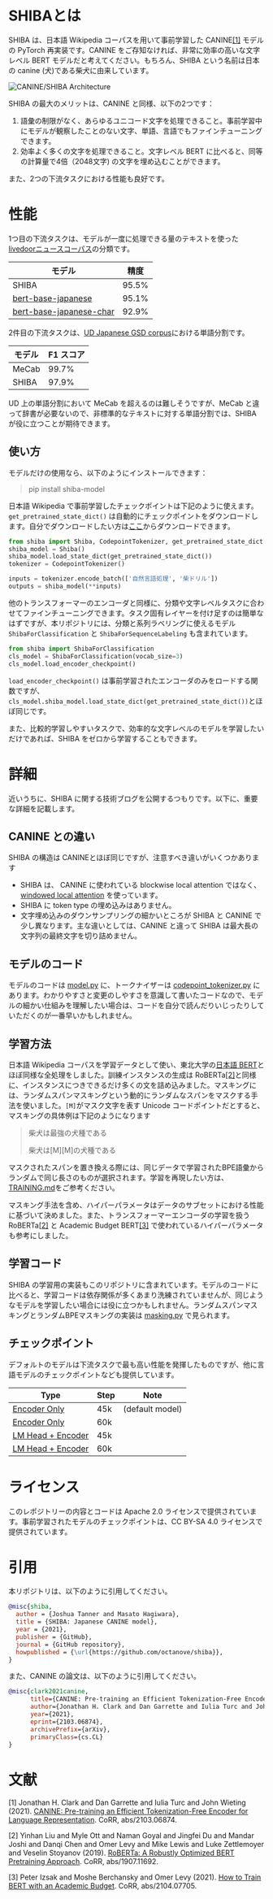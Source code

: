 # SHIBAとは

SHIBA は、日本語 Wikipedia コーパスを用いて事前学習した CANINE[[1]](#1) モデルの PyTorch 再実装です。CANINE をご存知なければ、非常に効率の高いな文字レベル BERT モデルだと考えてください。もちろん、SHIBA という名前は日本の canine (犬)である柴犬に由来しています。

![CANINE/SHIBA Architecture](canine_architecture.png "CANINE/SHIBA Architecture")

SHIBA の最大のメリットは、CANINE と同様、以下の2つです：

1. 語彙の制限がなく、あらゆるユニコード文字を処理できること。事前学習中にモデルが観察したことのない文字、単語、言語でもファインチューニングできます。
2. 効率よく多くの文字を処理できること。文字レベル BERT に比べると、同等の計算量で4倍（2048文字) の文字を埋め込むことができます。

また、2つの下流タスクにおける性能も良好です。

# 性能 

1つ目の下流タスクは、モデルが一度に処理できる量のテキストを使った[livedoorニュースコーパス](https://www.rondhuit.com/download.html)の分類です。

| モデル | 精度 |
|---|---|
| SHIBA | 95.5% |
| [bert-base-japanese](https://huggingface.co/cl-tohoku/bert-base-japanese) | 95.1% |
| [bert-base-japanese-char](https://huggingface.co/cl-tohoku/bert-base-japanese-char) |  92.9% |

2件目の下流タスクは、[UD Japanese GSD corpus](https://universaldependencies.org/treebanks/ja_gsd/index.html)における単語分割です。

| モデル | F1 スコア  |
|---|---|
| MeCab | 99.7%  |
| SHIBA | 97.9% |

UD 上の単語分割において MeCab を超えるのは難しそうですが、MeCab と違って辞書が必要ないので、非標準的なテキストに対する単語分割では、SHIBA が役に立つことが期待できます。

## 使い方

モデルだけの使用なら、以下のようにインストールできます：

> pip install shiba-model

日本語 Wikipedia で事前学習したチェックポイントは下記のように使えます。`get_pretrained_state_dict()` は自動的にチェックポイントをダウンロードします。自分でダウンロードしたい方は[ここ](https://storage.googleapis.com/shiba.octanove.com/published_checkpoints/shiba_check45k.pt)からダウンロードできます。

```python
from shiba import Shiba, CodepointTokenizer, get_pretrained_state_dict
shiba_model = Shiba()
shiba_model.load_state_dict(get_pretrained_state_dict())
tokenizer = CodepointTokenizer()

inputs = tokenizer.encode_batch(['自然言語処理', '柴ドリル'])
outputs = shiba_model(**inputs)
```

他のトランスフォーマーのエンコーダと同様に、分類や文字レベルタスクに合わせてファインチューニングできます。タスク固有レイヤーを付け足すのは簡単なはずですが、本リポジトリには、分類と系列ラベリングに使えるモデル `ShibaForClassification` と `ShibaForSequenceLabeling` も含まれています。

```python
from shiba import ShibaForClassification
cls_model = ShibaForClassification(vocab_size=3)
cls_model.load_encoder_checkpoint()
```

`load_encoder_checkpoint()` は事前学習されたエンコーダのみをロードする関数ですが、`cls_model.shiba_model.load_state_dict(get_pretrained_state_dict())`とほぼ同じです。

また、比較的学習しやすいタスクで、効率的な文字レベルのモデルを学習したいだけであれば、SHIBA をゼロから学習することもできます。

# 詳細

近いうちに、SHIBA に関する技術ブログを公開するつもりです。以下に、重要な詳細を記載します。

## CANINE との違い

SHIBA の構造は CANINEとほぼ同じですが、注意すべき違いがいくつかあります

* SHIBA は、 CANINE に使われている blockwise local attention ではなく、[windowed local attention](https://github.com/lucidrains/local-attention) を使っています。
* SHIBA に token type の埋め込みはありません。 
* 文字埋め込みのダウンサンプリングの細かいところが SHIBA と CANINE で少し異なります。主な違いとしては、CANINE と違って SHIBA は最大長の文字列の最終文字を切り詰めません。

## モデルのコード

モデルのコードは [model.py](shiba/model.py) に、トークナイザーは [codepoint_tokenizer.py](shiba/codepoint_tokenizer.py) にあります。わかりやすさと変更のしやすさを意識して書いたコードなので、モデルの細かい仕組みを理解したい場合は、コードを自分で読んだりいじったりしていただくのが一番早いかもしれません。

## 学習方法

日本語 Wikipedia コーパスを学習データとして使い、東北大学の[日本語 BERT](https://github.com/cl-tohoku/bert-japanese)とほぼ同様な全処理をしました。訓練インスタンスの生成は RoBERTa[[2]](#2)と同様に、インスタンスにつきできるだけ多くの文を詰め込みました。マスキングには、ランダムスパンマスキングという動的にランダムなスパンをマスクする手法を使いました。`[M]`がマスク文字を表す Unicode コードポイントだとすると、マスキングの具体例は下記のようになります

> 柴犬は最強の犬種である
> 
> 柴犬は[M][M]の犬種である

マスクされたスパンを置き換える際には、同じデータで学習されたBPE語彙からランダムで同じ長さのものが選択されます。学習を再現したい方は、[TRAINING.md](TRAINING.md)をご参考ください。

マスキング手法を含め、ハイパーパラメータはデータのサブセットにおける性能に基づいて決めました。また、トランスフォーマーエンコーダの学習を扱う RoBERTa[[2]](#2) と Academic Budget BERT[[3]](#3) で使われているハイパーパラメータも参考にしました。

## 学習コード

SHIBA の学習用の実装もこのリポジトリに含まれています。モデルのコードに比べると、学習コードは依存関係が多くあまり洗練されていませんが、同じようなモデルを学習したい場合には役に立つかもしれません。ランダムスパンマスキングとランダムBPEマスキングの実装は [masking.py](training/masking.py) で見られます。

## チェックポイント

デフォルトのモデルは下流タスクで最も高い性能を発揮したものですが、他に言語モデルのチェックポイントなども提供しています。


| Type              | Step | Note            |
|-------------------|------|-----------------|
| [Encoder Only](https://storage.googleapis.com/shiba.octanove.com/published_checkpoints/shiba_check45k.pt)      | 45k  | (default model) |
| [Encoder Only](https://storage.googleapis.com/shiba.octanove.com/published_checkpoints/shiba_check60k.pt)     | 60k  |                 |
| [LM Head + Encoder](https://storage.googleapis.com/shiba.octanove.com/published_checkpoints/lm_check45k.pt) | 45k  |                 |
| [LM Head + Encoder](https://storage.googleapis.com/shiba.octanove.com/published_checkpoints/lm_check60k.pt) | 60k  |                 |

# ライセンス

このレポジトリーの内容とコードは Apache 2.0 ライセンスで提供されています。事前学習されたモデルのチェックポイントは、CC BY-SA 4.0  ライセンスで提供されています。

# 引用

本リポジトリは、以下のように引用してください。

```bibtex
@misc{shiba,
  author = {Joshua Tanner and Masato Hagiwara},
  title = {SHIBA: Japanese CANINE model},
  year = {2021},
  publisher = {GitHub},
  journal = {GitHub repository},
  howpublished = {\url{https://github.com/octanove/shiba}},
}
```

また、CANINE の論文は、以下のように引用してください。

```bibtex
@misc{clark2021canine,
      title={CANINE: Pre-training an Efficient Tokenization-Free Encoder for Language Representation}, 
      author={Jonathan H. Clark and Dan Garrette and Iulia Turc and John Wieting},
      year={2021},
      eprint={2103.06874},
      archivePrefix={arXiv},
      primaryClass={cs.CL}
}
```

# 文献
<a id="1">[1]</a> Jonathan H. Clark and Dan Garrette and Iulia Turc and John Wieting (2021). [CANINE: Pre-training an Efficient Tokenization-Free Encoder for Language Representation](https://arxiv.org/abs/2103.06874). CoRR, abs/2103.06874.

<a id="2">[2]</a> Yinhan Liu and Myle Ott and Naman Goyal and Jingfei Du and Mandar Joshi and Danqi Chen and Omer Levy and Mike Lewis and Luke Zettlemoyer and Veselin Stoyanov (2019). [RoBERTa: A Robustly Optimized BERT Pretraining Approach](https://arxiv.org/abs/1907.11692). CoRR, abs/1907.11692.

<a id="3">[3]</a>
Peter Izsak and Moshe Berchansky and Omer Levy (2021). [How to Train BERT with an Academic Budget](https://arxiv.org/abs/2104.07705). CoRR, abs/2104.07705.












